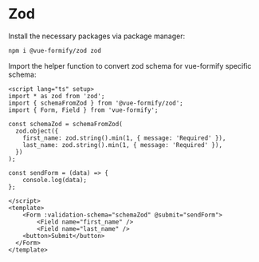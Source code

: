 # Zod
Install the necessary packages via package manager:
```bash
npm i @vue-formify/zod zod
```
Import the helper function to convert zod schema for vue-formify specific schema:
```vue
<script lang="ts" setup>
import * as zod from 'zod';
import { schemaFromZod } from '@vue-formify/zod';
import { Form, Field } from 'vue-formify';

const schemaZod = schemaFromZod(
  zod.object({
    first_name: zod.string().min(1, { message: 'Required' }),
    last_name: zod.string().min(1, { message: 'Required' }),
  })
);

const sendForm = (data) => {
	console.log(data);
};

</script>
<template>
	<Form :validation-schema="schemaZod" @submit="sendForm">
        <Field name="first_name" />
        <Field name="last_name" />
    <button>Submit</button>
  </Form>
</template>
```
